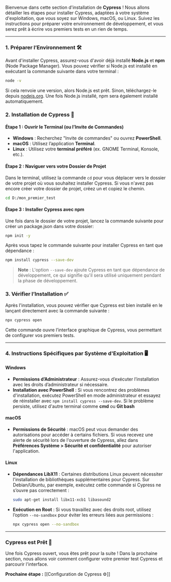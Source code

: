 Bienvenue dans cette section d'installation de **Cypress** ! Nous allons détailler les étapes pour installer Cypress, adaptées à votre système d'exploitation, que vous soyez sur Windows, macOS, ou Linux. Suivez les instructions pour préparer votre environnement de développement, et vous serez prêt à écrire vos premiers tests en un rien de temps.

---

### 1. Préparer l’Environnement 🛠️

Avant d'installer Cypress, assurez-vous d'avoir déjà installé **Node.js** et **npm** (Node Package Manager). Vous pouvez vérifier si Node.js est installé en exécutant la commande suivante dans votre terminal :

```bash
node -v
```

Si cela renvoie une version, alors Node.js est prêt. Sinon, téléchargez-le depuis [nodejs.org](https://nodejs.org/). Une fois Node.js installé, npm sera également installé automatiquement.

### 2. Installation de Cypress 🚀

#### Étape 1 : Ouvrir le Terminal (ou l’Invite de Commandes)

- **Windows** : Recherchez "Invite de commandes" ou ouvrez **PowerShell**.
- **macOS** : Utilisez l’application **Terminal**.
- **Linux** : Utilisez votre **terminal préféré** (ex. GNOME Terminal, Konsole, etc.).

#### Étape 2 : Naviguer vers votre Dossier de Projet

Dans le terminal, utilisez la commande `cd` pour vous déplacer vers le dossier de votre projet où vous souhaitez installer Cypress. Si vous n'avez pas encore créer votre dossier de projet, créez un et copiez le chemin.

```bash
cd D:/mon_premier_test
```

#### Étape 3 : Installer Cypress avec npm

Une fois dans le dossier de votre projet, lancez la commande suivante pour créer un package.json dans votre dossier:

```bash
npm init -y
```

Après vous tapez le commande suivante pour installer Cypress en tant que dépendance :

```bash
npm install cypress --save-dev
```

> **Note** : L'option `--save-dev` ajoute Cypress en tant que dépendance de développement, ce qui signifie qu'il sera utilisé uniquement pendant la phase de développement.

### 3. Vérifier l’Installation ✅

Après l'installation, vous pouvez vérifier que Cypress est bien installé en le lançant directement avec la commande suivante :

```bash
npx cypress open
```

Cette commande ouvre l’interface graphique de Cypress, vous permettant de configurer vos premiers tests.

---

### 4. Instructions Spécifiques par Système d'Exploitation 🖥️

#### Windows

- **Permissions d’Administrateur** : Assurez-vous d’exécuter l’installation avec les droits d’administrateur si nécessaire.
- **Installation avec PowerShell** : Si vous rencontrez des problèmes d'installation, exécutez PowerShell en mode administrateur et essayez de réinstaller avec `npm install cypress --save-dev`. Si le problème persiste, utilisez d'autre terminal comme **cmd** ou **Git bash**

#### macOS

- **Permissions de Sécurité** : macOS peut vous demander des autorisations pour accéder à certains fichiers. Si vous recevez une alerte de sécurité lors de l'ouverture de Cypress, allez dans **Préférences Système > Sécurité et confidentialité** pour autoriser l'application.

#### Linux

- **Dépendances LibX11** : Certaines distributions Linux peuvent nécessiter l'installation de bibliothèques supplémentaires pour Cypress. Sur Debian/Ubuntu, par exemple, exécutez cette commande si Cypress ne s’ouvre pas correctement :
    
    ```bash
    sudo apt-get install libx11-xcb1 libasound2
    ```
    
- **Exécution en Root** : Si vous travaillez avec des droits root, utilisez l’option `--no-sandbox` pour éviter les erreurs liées aux permissions :
    
    ```bash
    npx cypress open --no-sandbox
    ```
    

---

### Cypress est Prêt 🎉

Une fois Cypress ouvert, vous êtes prêt pour la suite ! Dans la prochaine section, nous allons voir comment configurer votre premier test Cypress et parcourir l'interface.

__Prochaine étape :__ [[Configuration de Cypress ⚙️]]